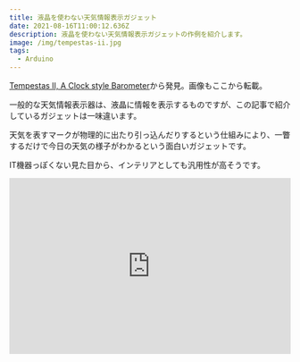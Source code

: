 ```yaml
---
title: 液晶を使わない天気情報表示ガジェット
date: 2021-08-16T11:00:12.636Z
description: 液晶を使わない天気情報表示ガジェットの作例を紹介します。
image: /img/tempestas-ii.jpg
tags:
  - Arduino
---
```

[Tempestas II, A Clock style Barometer](https://hackaday.io/project/170292-tempestas-ii-a-clock-style-barometer)から発見。画像もここから転載。


一般的な天気情報表示器は、液晶に情報を表示するものですが、この記事で紹介しているガジェットは一味違います。



天気を表すマークが物理的に出たり引っ込んだりするという仕組みにより、一瞥するだけで今日の天気の様子がわかるという面白いガジェットです。




IT機器っぽくない見た目から、インテリアとしても汎用性が高そうです。


<iframe width="100%" height="315" src="https://www.youtube.com/embed/igB4KDvDAxk" frameborder="0" allow="accelerometer; autoplay; clipboard-write; encrypted-media; gyroscope; picture-in-picture" allowfullscreen></iframe>
